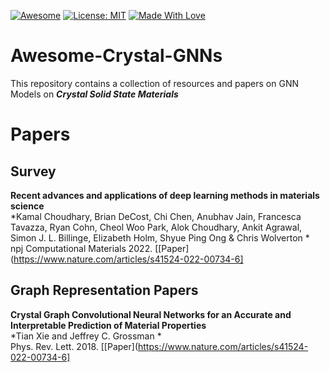 [![Awesome](https://cdn.rawgit.com/sindresorhus/awesome/d7305f38d29fed78fa85652e3a63e154dd8e8829/media/badge.svg)](https://github.com/kdmsit/Awesome-Crystal-GNNs.git) 
[![License: MIT](https://img.shields.io/badge/License-MIT-green.svg)](https://opensource.org/licenses/MIT)
[![Made With Love](https://img.shields.io/badge/Made%20With-Love-red.svg)](https://github.com/chetanraj/awesome-github-badges)
# Awesome-Crystal-GNNs
This repository contains a collection of resources and papers on GNN Models on ***Crystal Solid State Materials***


# Papers

## Survey

**Recent advances and applications of deep learning methods in materials science** \
*Kamal Choudhary, Brian DeCost, Chi Chen, Anubhav Jain, Francesca Tavazza, Ryan Cohn, Cheol Woo Park, Alok Choudhary, Ankit Agrawal, Simon J. L. Billinge, Elizabeth Holm, Shyue Ping Ong & Chris Wolverton * \
npj Computational Materials  2022. [[Paper](https://www.nature.com/articles/s41524-022-00734-6] 

## Graph Representation Papers

**Crystal Graph Convolutional Neural Networks for an Accurate and Interpretable Prediction of Material Properties** \
*Tian Xie and Jeffrey C. Grossman * \
Phys. Rev. Lett.  2018. [[Paper](https://www.nature.com/articles/s41524-022-00734-6] 
